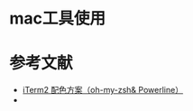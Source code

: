 # mac工具使用



# 参考文献

- [iTerm2 配色方案（oh-my-zsh& Powerline）](https://www.jianshu.com/p/e42c7e7a4253)
- 